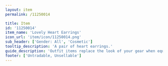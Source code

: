 ```yaml
---
layout: item
permalink: /11250014

title: Item
id: '11250014'
item_name: 'Lovely Heart Earrings'
icon_url: 'item/icon/11250014.png'
sub_header: ['Gender: All', 'Cosmetic']
tooltip_description: 'A pair of heart earrings.'
guide_description: 'Outfit items replace the look of your gear when equipped.'
footer: ['Untradable, Unsellable']
---
```

